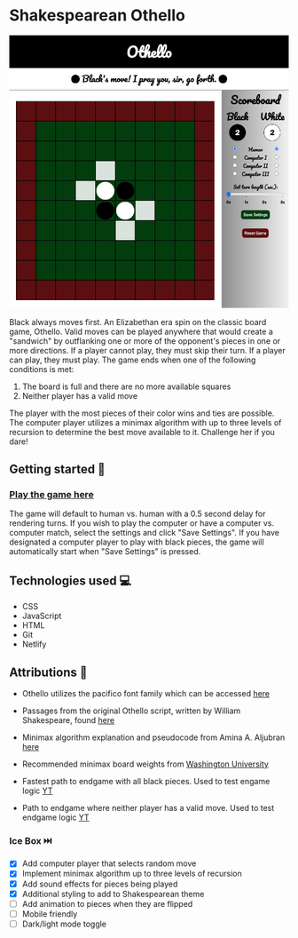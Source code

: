 # Shakespearean Othello 

![Game screenshot](https://github.com/callumnelson/othello/blob/main/assets/images/screenshot.png)

Black always moves first. An Elizabethan era spin on the classic board game, Othello. Valid moves can be played anywhere that would create a "sandwich" by outflanking one or more of the opponent's pieces in one or more directions.  If a player cannot play, they must skip their turn. If a player can play, they must play. The game ends when one of the following conditions is met:
1. The board is full and there are no more available squares
2. Neither player has a valid move

The player with the most pieces of their color wins and ties are possible. The computer player utilizes a minimax algorithm with up to three levels of recursion to determine the best move available to it. Challenge her if you dare!

## Getting started 🏁

### [Play the game here](https://shakespearean-othello.netlify.app/)

The game will default to human vs. human with a 0.5 second delay for rendering turns. If you wish to play the computer or have a computer vs. computer match, select the settings and click "Save Settings". If you have designated a computer player to play with black pieces, the game will automatically start when "Save Settings" is pressed. 

## Technologies used 💻

* CSS
* JavaScript
* HTML
* Git
* Netlify

## Attributions 🤩
* Othello utilizes the pacifico font family which can be accessed [here](https://fonts.google.com/specimen/Pacifico)

* Passages from the original Othello script, written by William Shakespeare, found [here](http://shakespeare.mit.edu/othello/full.html)

* Minimax algorithm explanation and pseudocode from Amina A. Aljubran [here](http://cs.indstate.edu/~aaljubran/paper.pdf)

* Recommended minimax board weights from [Washington University](https://courses.cs.washington.edu/courses/cse573/04au/Project/mini1/O-Thell-Us/Othellus.pdf)

* Fastest path to endgame with all black pieces. Used to test engame logic [YT](https://www.youtube.com/watch?v=6ehiWOSp_wk&ab_channel=SAWADYYY) 

* Path to endgame where neither player has a valid move. Used to test endgame logic [YT](https://www.youtube.com/watch?v=B2RKnhTrbTs&ab_channel=BelgianOthelloAssociation)

### Ice Box ⏭️

- [x] Add computer player that selects random move
- [x] Implement minimax algorithm up to three levels of recursion
- [x] Add sound effects for pieces being played
- [x] Additional styling to add to Shakespearean theme
- [ ] Add animation to pieces when they are flipped
- [ ] Mobile friendly
- [ ] Dark/light mode toggle
